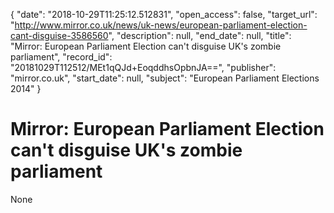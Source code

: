 {
  "date": "2018-10-29T11:25:12.512831", 
  "open_access": false, 
  "target_url": "http://www.mirror.co.uk/news/uk-news/european-parliament-election-cant-disguise-3586560", 
  "description": null, 
  "end_date": null, 
  "title": "Mirror: European Parliament Election can't disguise UK's zombie parliament", 
  "record_id": "20181029T112512/MEt1qQJd+EoqddhsOpbnJA==", 
  "publisher": "mirror.co.uk", 
  "start_date": null, 
  "subject": "European Parliament Elections 2014"
}

# Mirror: European Parliament Election can't disguise UK's zombie parliament

None